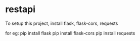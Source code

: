 # restapi
To setup this project, install flask, flask-cors, requests

for eg:
pip install flask
pip install flask-cors
pip install requests